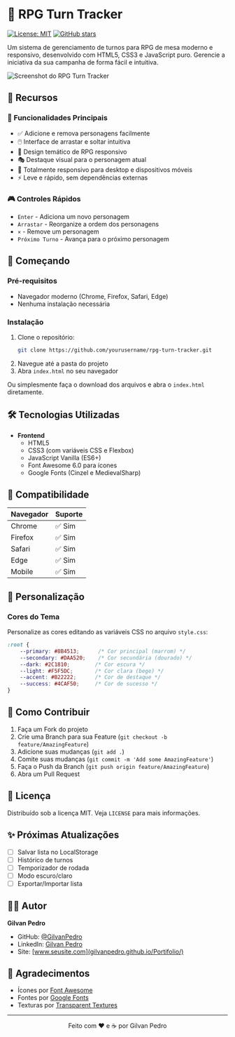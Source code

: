 # 🎲 RPG Turn Tracker

[![License: MIT](https://img.shields.io/badge/License-MIT-yellow.svg)](https://opensource.org/licenses/MIT)
[![GitHub stars](https://img.shields.io/github/stars/yourusername/rpg-turn-tracker?style=social)](https://github.com/yourusername/rpg-turn-tracker/stargazers)

Um sistema de gerenciamento de turnos para RPG de mesa moderno e responsivo, desenvolvido com HTML5, CSS3 e JavaScript puro. Gerencie a iniciativa da sua campanha de forma fácil e intuitiva.

![Screenshot do RPG Turn Tracker](https://via.placeholder.com/800x500/8B4513/FFFFFF?text=RPG+Turn+Tracker)

## 🌟 Recursos

### 🎯 Funcionalidades Principais
- ✅ Adicione e remova personagens facilmente
- 🖱️ Interface de arrastar e soltar intuitiva
- 🎨 Design temático de RPG responsivo
- 🎭 Destaque visual para o personagem atual
- 📱 Totalmente responsivo para desktop e dispositivos móveis
- ⚡ Leve e rápido, sem dependências externas

### 🎮 Controles Rápidos
- `Enter` - Adiciona um novo personagem
- `Arrastar` - Reorganize a ordem dos personagens
- `×` - Remove um personagem
- `Próximo Turno` - Avança para o próximo personagem

## 🚀 Começando

### Pré-requisitos
- Navegador moderno (Chrome, Firefox, Safari, Edge)
- Nenhuma instalação necessária

### Instalação
1. Clone o repositório:
   ```bash
   git clone https://github.com/yourusername/rpg-turn-tracker.git
   ```
2. Navegue até a pasta do projeto
3. Abra `index.html` no seu navegador

Ou simplesmente faça o download dos arquivos e abra o `index.html` diretamente.

## 🛠️ Tecnologias Utilizadas

- **Frontend**
  - HTML5
  - CSS3 (com variáveis CSS e Flexbox)
  - JavaScript Vanilla (ES6+)
  - Font Awesome 6.0 para ícones
  - Google Fonts (Cinzel e MedievalSharp)

## 📱 Compatibilidade

| Navegador | Suporte |
|-----------|---------|
| Chrome    | ✅ Sim  |
| Firefox   | ✅ Sim  |
| Safari    | ✅ Sim  |
| Edge      | ✅ Sim  |
| Mobile    | ✅ Sim  |

## 🎨 Personalização

### Cores do Tema
Personalize as cores editando as variáveis CSS no arquivo `style.css`:

```css
:root {
    --primary: #8B4513;      /* Cor principal (marrom) */
    --secondary: #DAA520;    /* Cor secundária (dourado) */
    --dark: #2C1810;        /* Cor escura */
    --light: #F5F5DC;       /* Cor clara (bege) */
    --accent: #B22222;      /* Cor de destaque */
    --success: #4CAF50;     /* Cor de sucesso */
}
```

## 📝 Como Contribuir

1. Faça um Fork do projeto
2. Crie uma Branch para sua Feature (`git checkout -b feature/AmazingFeature`)
3. Adicione suas mudanças (`git add .`)
4. Comite suas mudanças (`git commit -m 'Add some AmazingFeature'`)
5. Faça o Push da Branch (`git push origin feature/AmazingFeature`)
6. Abra um Pull Request

## 📄 Licença

Distribuído sob a licença MIT. Veja `LICENSE` para mais informações.

## ✨ Próximas Atualizações

- [ ] Salvar lista no LocalStorage
- [ ] Histórico de turnos
- [ ] Temporizador de rodada
- [ ] Modo escuro/claro
- [ ] Exportar/Importar lista

## 👨‍💻 Autor

**Gilvan Pedro**

- GitHub: [@GilvanPedro](https://github.com/GilvanPedro)
- LinkedIn: [Gilvan Pedro](www.linkedin.com/in/gilvannp)
- Site: [www.seusite.com](gilvanpedro.github.io/Portifolio/)

## 🙌 Agradecimentos

- Ícones por [Font Awesome](https://fontawesome.com/)
- Fontes por [Google Fonts](https://fonts.google.com/)
- Texturas por [Transparent Textures](https://www.transparenttextures.com/)

---

<div align="center">
Feito com ❤️ e ☕ por Gilvan Pedro
</div>
